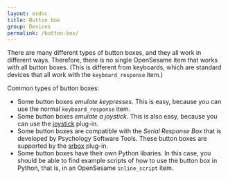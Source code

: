 ```yaml
---
layout: osdoc
title: Button box
group: Devices
permalink: /button-box/
---
```


There are many different types of button boxes, and they all work in different ways. Therefore, there is no single OpenSesame item that works with all button boxes. (This is different from keyboards, which are standard devices that all work with the `keyboard_response` item.)

Common types of button boxes:

- Some button boxes *emulate keypresses*. This is easy, because you can use the normal `keyboard_response` item.
- Some button boxes *emulate a joystick*. This is also easy, because you can use the [joystick](/devives/joystick/) plug-in.
- Some button boxes are compatible with the *Serial Response Box* that is developed by Psychology Software Tools. These button boxes are supported by the [srbox](/devices/srbox/) plug-in.
- Some button boxes have their own Python libaries. In this case, you should be able to find example scripts of how to use the button box in Python, that is, in an OpenSesame `inline_script` item.
